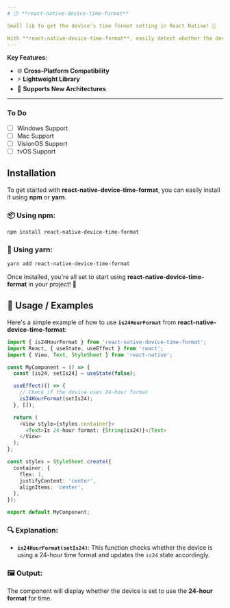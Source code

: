 ```yaml
---
# 🕒 **react-native-device-time-format**

Small lib to get the device's time format setting in React Native! 🚀

With **react-native-device-time-format**, easily detect whether the device is using a **12-hour** or **24-hour** time format. Perfect for tailoring your app’s time display based on user preferences! 🌍⏰
---
```


**Key Features:**

- 🌐 **Cross-Platform Compatibility**
- ⚡ **Lightweight Library**
- 🚀 **Supports New Architectures**

---

### To Do

- [ ] Windows Support
- [ ] Mac Support
- [ ] VisionOS Support
- [ ] tvOS Support

## Installation

To get started with **react-native-device-time-format**, you can easily install it using **npm** or **yarn**.

### 📦 Using npm:

```bash
npm install react-native-device-time-format
```

### 🔧 Using yarn:

```bash
yarn add react-native-device-time-format
```

Once installed, you're all set to start using **react-native-device-time-format** in your project! 🚀

## 📝 Usage / Examples

Here's a simple example of how to use **`is24HourFormat`** from **react-native-device-time-format**:

```typescript
import { is24HourFormat } from 'react-native-device-time-format';
import React, { useState, useEffect } from 'react';
import { View, Text, StyleSheet } from 'react-native';

const MyComponent = () => {
  const [is24, setIs24] = useState(false);

  useEffect(() => {
    // Check if the device uses 24-hour format
    is24HourFormat(setIs24);
  }, []);

  return (
    <View style={styles.container}>
      <Text>Is 24-hour format: {String(is24)}</Text>
    </View>
  );
};

const styles = StyleSheet.create({
  container: {
    flex: 1,
    justifyContent: 'center',
    alignItems: 'center',
  },
});

export default MyComponent;
```

### 🔍 Explanation:

- **`is24HourFormat(setIs24)`**: This function checks whether the device is using a 24-hour time format and updates the `is24` state accordingly.

### 🖼 Output:

The component will display whether the device is set to use the **24-hour format** for time.
